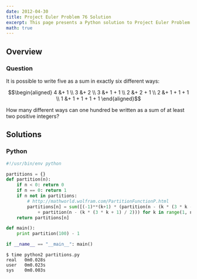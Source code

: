```yaml
---
date: 2012-04-30
title: Project Euler Problem 76 Solution
excerpt: This page presents a Python solution to Project Euler Problem 76.
math: true
---
```



## Overview


### Question

It is possible to write five as a sum in exactly six different ways:

$$\begin{aligned}
4 &+ 1 \\
3 &+ 2 \\
3 &+ 1 + 1 \\
2 &+ 2 + 1 \\
2 &+ 1 + 1 + 1 \\
1 &+ 1 + 1 + 1 + 1
\end{aligned}$$

How many different ways can one hundred be written as a sum of at least two positive integers?






## Solutions

### Python

```python
#!/usr/bin/env python

partitions = {}
def partition(n):
    if n < 0: return 0
    if n == 0: return 1
    if n not in partitions:
        # http://mathworld.wolfram.com/PartitionFunctionP.html
        partitions[n] = sum([(-1)**(k+1) * (partition(n - (k * (3 * k - 1) / 2))
            + partition(n - (k * (3 * k + 1) / 2))) for k in range(1, n+1)])
    return partitions[n]

def main():
    print partition(100) - 1

if __name__ == "__main__": main()
```


```
$ time python2 partitions.py
real   0m0.028s
user   0m0.023s
sys    0m0.003s
```


